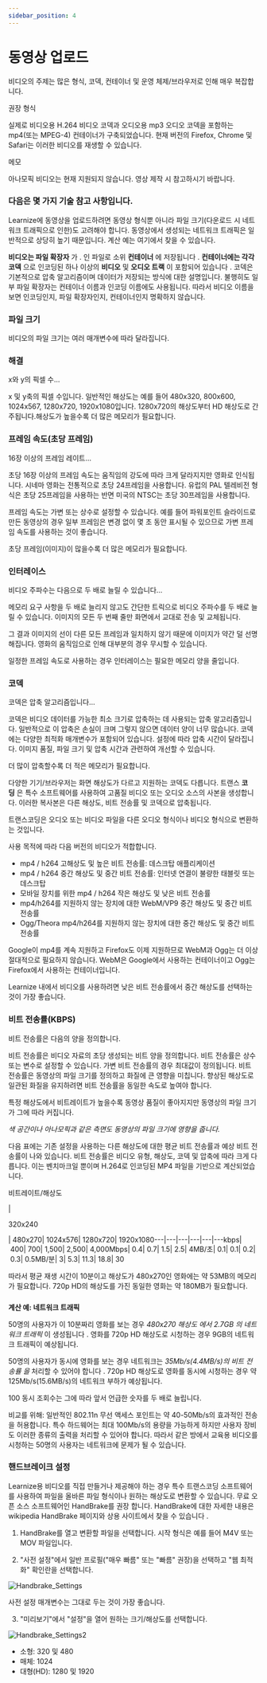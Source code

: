 ```yaml
---
sidebar_position: 4
---
```


# 동영상 업로드

비디오의 주제는 많은 형식, 코덱, 컨테이너 및 운영 체제/브라우저로 인해 매우 복잡합니다.

권장 형식

실제로 비디오용 H.264 비디오 코덱과 오디오용 mp3 오디오 코덱을 포함하는 mp4(또는 MPEG-4) 컨테이너가 구축되었습니다. 현재 버전의 Firefox, Chrome 및 Safari는 이러한 비디오를 재생할 수 있습니다.

메모

아나모픽 비디오는 현재 지원되지 않습니다. 영상 제작 시 참고하시기 바랍니다.

### 다음은 몇 가지 기술 참고 사항입니다.

Learnize에 동영상을 업로드하려면 동영상 형식뿐 아니라 파일 크기(다운로드 시 네트워크 트래픽으로 인한)도 고려해야 합니다. 동영상에서 생성되는 네트워크 트래픽은 일반적으로 상당히 높기 때문입니다. 계산 예는 여기에서 찾을 수 있습니다.

**비디오는 파일 확장자** 가 . 인 파일로 소위 **컨테이너** 에 저장됩니다 . **컨테이너에는 각각 코덱** 으로 인코딩된 하나 이상의 **비디오** 및 **오디오 트랙** 이 포함되어 있습니다 . 코덱은 기본적으로 압축 알고리즘이며 데이터가 저장되는 방식에 대한 설명입니다. 불행히도 일부 파일 확장자는 컨테이너 이름과 인코딩 이름에도 사용됩니다. 따라서 비디오 이름을 보면 인코딩인지, 파일 확장자인지, 컨테이너인지 명확하지 않습니다.

### 파일 크기

비디오의 파일 크기는 여러 매개변수에 따라 달라집니다.

### **해결**

x와 y의 픽셀 수...

x 및 y축의 픽셀 수입니다. 일반적인 해상도는 예를 들어 480x320, 800x600, 1024x567, 1280x720, 1920x1080입니다. 1280x720의 해상도부터 HD 해상도로 간주됩니다.해상도가 높을수록 더 많은 메모리가 필요합니다.

### **프레임 속도(초당 프레임)**

16장 이상의 프레임 레이트...

초당 16장 이상의 프레임 속도는 움직임의 강도에 따라 크게 달라지지만 영화로 인식됩니다. 시네마 영화는 전통적으로 초당 24프레임을 사용합니다. 유럽의 PAL 텔레비전 형식은 초당 25프레임을 사용하는 반면 미국의 NTSC는 초당 30프레임을 사용합니다.

프레임 속도는 가변 또는 상수로 설정할 수 있습니다. 예를 들어 파워포인트 슬라이드로 만든 동영상의 경우 일부 프레임은 변경 없이 몇 초 동안 표시될 수 있으므로 가변 프레임 속도를 사용하는 것이 좋습니다.

초당 프레임(이미지)이 많을수록 더 많은 메모리가 필요합니다.

### **인터레이스**

비디오 주파수는 다음으로 두 배로 늘릴 수 있습니다...

메모리 요구 사항을 두 배로 늘리지 않고도 간단한 트릭으로 비디오 주파수를 두 배로 늘릴 수 있습니다. 이미지의 모든 두 번째 줄만 화면에서 교대로 전송 및 교체됩니다.

그 결과 이미지의 선이 다른 모든 프레임과 일치하지 않기 때문에 이미지가 약간 덜 선명해집니다. 영화의 움직임으로 인해 대부분의 경우 무시할 수 있습니다.

일정한 프레임 속도로 사용하는 경우 인터레이스는 필요한 메모리 양을 줄입니다.

### **코덱**

코덱은 압축 알고리즘입니다...

코덱은 비디오 데이터를 가능한 최소 크기로 압축하는 데 사용되는 압축 알고리즘입니다. 일반적으로 이 압축은 손실이 크며 그렇지 않으면 데이터 양이 너무 많습니다. 코덱에는 다양한 최적화 매개변수가 포함되어 있습니다. 설정에 따라 압축 시간이 달라집니다. 이미지 품질, 파일 크기 및 압축 시간과 관련하여 개선할 수 있습니다.

더 많이 압축할수록 더 적은 메모리가 필요합니다.

다양한 기기/브라우저는 화면 해상도가 다르고 지원하는 코덱도 다릅니다. 트랜스 **코딩** 은 특수 소프트웨어를 사용하여 고품질 비디오 또는 오디오 소스의 사본을 생성합니다. 이러한 복사본은 다른 해상도, 비트 전송률 및 코덱으로 압축됩니다.

트랜스코딩은 오디오 또는 비디오 파일을 다른 오디오 형식이나 비디오 형식으로 변환하는 것입니다.

사용 목적에 따라 다음 버전의 비디오가 적합합니다.

- mp4 / h264 고해상도 및 높은 비트 전송률: 데스크탑 애플리케이션
- mp4 / h264 중간 해상도 및 중간 비트 전송률: 인터넷 연결이 불량한 태블릿 또는 데스크탑
- 모바일 장치를 위한 mp4 / h264 작은 해상도 및 낮은 비트 전송률
- mp4/h264를 지원하지 않는 장치에 대한 WebM/VP9 중간 해상도 및 중간 비트 전송률
- Ogg/Theora mp4/h264를 지원하지 않는 장치에 대한 중간 해상도 및 중간 비트 전송률

Google이 mp4를 계속 지원하고 Firefox도 이제 지원하므로 WebM과 Ogg는 더 이상 절대적으로 필요하지 않습니다. WebM은 Google에서 사용하는 컨테이너이고 Ogg는 Firefox에서 사용하는 컨테이너입니다.

Learnize 내에서 비디오를 사용하려면 낮은 비트 전송률에서 중간 해상도를 선택하는 것이 가장 좋습니다.

### **비트 전송률(KBPS)**

비트 전송률은 다음의 양을 정의합니다.

비트 전송률은 비디오 자료의 초당 생성되는 비트 양을 정의합니다. 비트 전송률은 상수 또는 변수로 설정할 수 있습니다. 가변 비트 전송률의 경우 최대값이 정의됩니다. 비트 전송률은 동영상의 파일 크기를 정의하고 화질에 큰 영향을 미칩니다. 향상된 해상도로 일관된 화질을 유지하려면 비트 전송률을 동일한 속도로 높여야 합니다.

특정 해상도에서 비트레이트가 높을수록 동영상 품질이 좋아지지만 동영상의 파일 크기가 그에 따라 커집니다.

*색 공간이나 아나모픽과 같은 측면도 동영상의 파일 크기에 영향을 줍니다.*

다음 표에는 기존 설정을 사용하는 다른 해상도에 대한 평균 비트 전송률과 예상 비트 전송률이 나와 있습니다. 비트 전송률은 비디오 유형, 해상도, 코덱 및 압축에 따라 크게 다릅니다. 이는 벤치마크일 뿐이며 H.264로 인코딩된 MP4 파일을 기반으로 계산되었습니다.

비트레이트/해상도

|

320x240

| 480x270| 1024x576| 1280x720| 1920x1080---|---|---|---|---|---kbps| 400| 700| 1,500| 2,500| 4,000Mbps| 0.4| 0.7| 1.5| 2.5| 4MB/초| 0.1| 0.1| 0.2| 0.3| 0.5MB/분| 3| 5.3| 11.3| 18.8| 30

따라서 평균 재생 시간이 10분이고 해상도가 480x270인 영화에는 약 53MB의 메모리가 필요합니다. 720p HD의 해상도를 가진 동일한 영화는 약 180MB가 필요합니다.

### 

**계산 예: 네트워크 트래픽**

50명의 사용자가 이 10분짜리 영화를 보는 경우 *480x270 해상도 에서 2.7GB 의 네트워크 트래픽* 이 생성됩니다 . 영화를 720p HD 해상도로 시청하는 경우 9GB의 네트워크 트래픽이 예상됩니다.

50명의 사용자가 동시에 영화를 보는 경우 네트워크는 *35Mb/s(4.4MB/s)의 비트 전송률 을* 처리할 수 있어야 합니다 . 720p HD 해상도로 영화를 동시에 시청하는 경우 약 125Mb/s(15.6MB/s)의 네트워크 부하가 예상됩니다.

100 동시 조회수는 그에 따라 앞서 언급한 숫자를 두 배로 늘립니다.

비교를 위해: 일반적인 802.11n 무선 액세스 포인트는 약 40-50Mb/s의 효과적인 전송을 허용합니다. 특수 하드웨어는 최대 100Mb/s의 용량을 가능하게 하지만 사용자 장비도 이러한 종류의 출력을 처리할 수 있어야 합니다. 따라서 같은 방에서 교육용 비디오를 시청하는 50명의 사용자는 네트워크에 문제가 될 수 있습니다.

### **핸드브레이크 설정**

Learnize용 비디오를 직접 만들거나 제공해야 하는 경우 특수 트랜스코딩 소프트웨어를 사용하여 파일을 올바른 파일 형식이나 원하는 해상도로 변환할 수 있습니다. 무료 오픈 소스 소프트웨어인 HandBrake를 권장 합니다. HandBrake에 대한 자세한 내용은 wikipedia HandBrake 페이지와 상용 사이트에서 찾을 수 있습니다 .

1. HandBrake를 열고 변환할 파일을 선택합니다. 시작 형식은 예를 들어 M4V 또는 MOV 파일입니다.

2. "사전 설정"에서 일반 프로필("매우 빠름" 또는 "빠름" 권장)을 선택하고 "웹 최적화" 확인란을 선택합니다.

![Handbrake_Settings](/img/resource_video/Handbrake_Settings.png)

사전 설정 매개변수는 그대로 두는 것이 가장 좋습니다.

3. "미리보기"에서 "설정"을 열어 원하는 크기/해상도를 선택합니다.

![Handbrake_Settings2](/img/resource_video/Handbrake_Settings2.png)

- 소형: 320 및 480
- 매체: 1024
- 대형(HD): 1280 및 1920